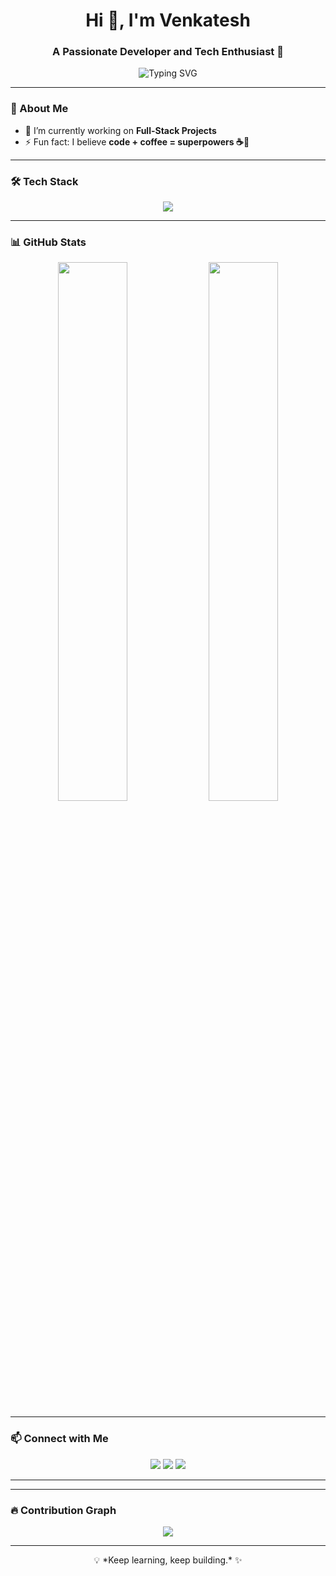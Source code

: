 <h1 align="center">Hi 👋, I'm Venkatesh</h1>
<h3 align="center">A Passionate Developer and Tech Enthusiast 🚀</h3>

<p align="center">
  <img src="https://readme-typing-svg.demolab.com?font=Fira+Code&pause=1000&width=435&lines=Welcome+to+my+GitHub!;Java+%7C+Web+Dev+%7C+Blockchain;Always+learning+and+building+%F0%9F%9A%80" alt="Typing SVG" />
</p>

---

### 🌟 About Me

- 🔭 I’m currently working on **Full-Stack Projects**
- ⚡ Fun fact: I believe **code + coffee = superpowers ☕🚀**

---

### 🛠️ Tech Stack

<p align="center">
  <img src="https://skillicons.dev/icons?i=java,cpp,html,css,js,react,mysql,git,github,python" />
</p>

---

### 📊 GitHub Stats

<p align="center">
  <img width="47%" src="https://github-readme-stats.vercel.app/api?username=venkatesh0029&show_icons=true&theme=radical" />
  <img width="47%" src="https://github-readme-streak-stats.herokuapp.com/?user=venkatesh0029&theme=radical" />
</p>

---

### 📫 Connect with Me

<p align="center">
  <a href="https://linkedin.com/in/venkatesh0029" target="_blank"><img src="https://img.shields.io/badge/LinkedIn-blue?style=for-the-badge&logo=linkedin" /></a>
  <a href="mailto:venkatesh0029@gmail.com"><img src="https://img.shields.io/badge/Gmail-red?style=for-the-badge&logo=gmail" /></a>
  <a href="https://github.com/venkatesh0029"><img src="https://img.shields.io/badge/GitHub-black?style=for-the-badge&logo=github" /></a>
</p>

---


---

### 🔥 Contribution Graph
<p align="center">
  <img src="https://github-readme-activity-graph.vercel.app/graph?username=venkatesh0029&theme=react-dark&area=true&hide_border=true" />
</p>

---

<p align="center">💡 *Keep learning, keep building.* ✨</p>

